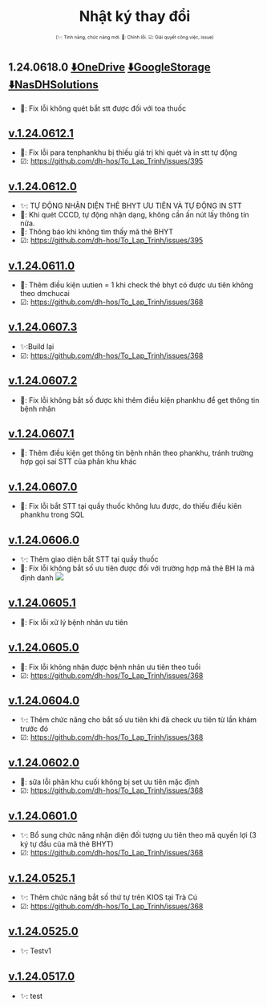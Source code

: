 <div align="center">

# Nhật ký thay đổi</div>

<div align="center" style="font-size:xx-small">(✨: Tính năng, chức năng mới. 🐛: Chỉnh lỗi. ☑: Giải quyết công việc, issue) </div>

#
## 1.24.0618.0 [⬇️OneDrive](https://dh-hos-code.github.io/directTo/?&redirect_url=https%3A%2F%2Fo-dh-007-default-rtdb.asia-southeast1.firebasedatabase.app%2F%2FdirectTo%2FRegisterOrdinalexe%2F12406180-OneDrive.json) [⬇️GoogleStorage](https://dh-hos-code.github.io/directTo/?&redirect_url=https%3A%2F%2Fo-dh-007-default-rtdb.asia-southeast1.firebasedatabase.app%2F%2FdirectTo%2FRegisterOrdinalexe%2F12406180-GoogleStorage.json) [⬇️NasDHSolutions](https://dh-hos-code.github.io/directTo/?&redirect_url=https%3A%2F%2Fo-dh-007-default-rtdb.asia-southeast1.firebasedatabase.app%2F%2FdirectTo%2FRegisterOrdinalexe%2F12406180-NasDHSolutions.json)
- 🐛: Fix lỗi không quét bắt stt được đối với toa thuốc
## [v.1.24.0612.1]()
- 🐛: Fix lỗi para tenphankhu bị thiếu giá trị khi quét và in stt tự động
- ☑: https://github.com/dh-hos/To_Lap_Trinh/issues/395
## [v.1.24.0612.0]()
- ✨: TỰ ĐỘNG NHẬN DIỆN THẺ BHYT ƯU TIÊN VÀ TỰ ĐỘNG IN STT
- 🐛: Khi quét CCCD, tự động nhận dạng, không cần ấn nút lấy thông tin nửa.
- 🐛: Thông báo khi không tìm thấy mã thẻ BHYT
- ☑: https://github.com/dh-hos/To_Lap_Trinh/issues/395
## [v.1.24.0611.0]()
- 🐛: Thêm điều kiện uutien = 1 khi check thẻ bhyt có được ưu tiên không theo dmchucai
- ☑: https://github.com/dh-hos/To_Lap_Trinh/issues/368
## [v.1.24.0607.3]()
- ✨:Build lại
- ☑: https://github.com/dh-hos/To_Lap_Trinh/issues/368
## [v.1.24.0607.2]()
- 🐛: Fix lỗi không bắt số được khi thêm điều kiện phankhu để get thông tin bệnh nhân

## [v.1.24.0607.1]()
- 🐛: Thêm điều kiện get thông tin bệnh nhân theo phankhu, tránh trường hợp gọi sai STT của phân khu khác
## [v.1.24.0607.0]()
- 🐛: Fix lỗi bắt STT tại quầy thuốc không lưu được, do thiếu điều kiên phankhu trong SQL


## [v.1.24.0606.0]()
- ✨: Thêm giao diện bắt STT tại quầy thuốc
- 🐛: Fix lỗi không bắt số ưu tiên được đối với trường hợp mã thẻ BH là mã định danh
![](https://i.imgur.com/Eq9ipK5.png)

## [v.1.24.0605.1]()
- 🐛: Fix lỗi xữ lý bệnh nhân ưu tiên
## [v.1.24.0605.0]()
- 🐛: Fix lỗi không nhận được bệnh nhân ưu tiên theo tuổi
- ☑: https://github.com/dh-hos/To_Lap_Trinh/issues/368
## [v.1.24.0604.0]()
- ✨: Thêm chức năng cho bắt số ưu tiên khi đã check ưu tiên từ lần khám trước đó
- ☑: https://github.com/dh-hos/To_Lap_Trinh/issues/368
## [v.1.24.0602.0]()
- 🐛: sữa lỗi phân khu cuối không bị set ưu tiên mặc định
- ☑: https://github.com/dh-hos/To_Lap_Trinh/issues/368
## [v.1.24.0601.0]()
- ✨: Bổ sung chức năng nhận diện đối tượng ưu tiên theo mã quyền lợi (3 ký tự đầu của mã thẻ BHYT)
- ☑: https://github.com/dh-hos/To_Lap_Trinh/issues/368
## [v.1.24.0525.1]()
- ✨: Thêm chức năng bắt số thứ tự trên KIOS tại Trà Cú
- ☑: https://github.com/dh-hos/To_Lap_Trinh/issues/368
## [v.1.24.0525.0]()
- ✨: Testv1
## [v.1.24.0517.0]()
- ✨: test
